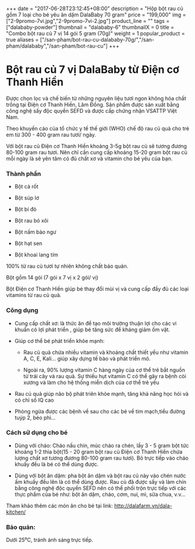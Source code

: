 +++
date = "2017-06-28T23:12:45+08:00"
description = "Hộp bột rau củ gồm 7 loại cho bé yêu ăn dặm DalaBaby 70 gram"
price = "199,000"
img = ["2-9promo-7vi.jpg","2-9promo-7vi-2.jpg"]
product_line = ""
tags = ["dalababy-powder"]
thumbnail = "dalababy-6"
thumbnailX = 0
title = "Combo bột rau củ 7 vị 14 gói 5 gram (70g)"
weight = 1
popular_product = true
aliases = ["/san-pham/bot-rau-cu-dalababy-70g/","/san-pham/dalababy","/san-pham/bot-rau-cu"]
+++

# Bột rau củ 7 vị DalaBaby từ Điện cơ Thanh Hiền

Được chọn lọc và chế biến từ những nguyên liệu 
tươi ngon không hóa chất trồng tại Điện cơ Thanh Hiền, Lâm Đồng. Sản phẩm được 
sản xuất bằng công nghệ sấy độc quyền SEFD và được cấp chứng nhận 
VSATTP Việt Nam.

Theo khuyến cáo của tổ chức y tế thế giới (WHO) chế độ rau củ quả cho trẻ em 
từ 300 - 400 gram rau tươi/ ngày.

Với bột rau củ Điện cơ Thanh Hiền khoảng 3-5g bột rau củ sẽ tương đương 80-100 gram 
rau tươi. Nên chỉ cần cung cấp khoảng 15-20 gram bột rau củ mỗi ngày là sẽ yên tâm 
có đủ chất xơ và vitamin cho bé yêu của bạn.

### Thành phần

* Bột cà rốt

* Bột súp lơ

* Bột bí đỏ

* Bột rau bó xôi

* Bột nấm bào ngư

* Bột hạt sen

* Bột khoai lang tím

100% từ rau củ tươi tự nhiên không chất bảo quản. 

Bột gồm 14 gói (7 gói x 7 vị x 2 gói/ vị)

Bột Điện cơ Thanh Hiền giúp bé thay đổi mùi vị và cung cấp đầy đủ các loại vitamins từ rau củ quả.

### Công dụng

* Cung cấp chất xơ: là thức ăn để tạo môi trường thuận lợi cho các vi khuẩn có lợi phát triển , 
giúp bé tăng sức đề kháng giảm ốm vặt.

* Giúp cơ thể bé phát triển khỏe mạnh: 

  * Rau củ quả chứa nhiều vitamin và khoáng chất thiết 
yếu như vitamin A, C, E, Kali… giúp xây dựng tế bào và phát triển mô.

  * Ngoài ra, 90% lượng vitamin C hàng ngày của cơ thể trẻ bắt nguồn từ trái cây và rau quả. Sự thiếu hụt vitamin C 
có thể gây ra bệnh còi xương và làm cho hệ thống miễn dịch của cơ thể trẻ yếu

* Rau củ quả giúp não bộ phát triên khỏe mạnh, tăng khả năng học hỏi và có chỉ số IQ cao

* Phòng ngừa được các bệnh về sau cho các bé về tim mạch,tiểu đường tuýp 2, béo phì…

### Cách sử dụng cho bé

* Dùng với cháo: Cháo nấu chín, múc cháo 
ra chén, lấy 3 - 5 gram bột tức khoảng 
1-2 thìa bột(15 - 20 gram bột rau củ Điện cơ Thanh Hiền chứa lượng chất xơ tương đương 80-100 gram 
rau tươi). Bỏ trực tiếp vào cháo khuấy đều 
là bé có thể dùng được. 

* Dùng với bột ăn dặm: pha bột ăn dặm và 
bột rau củ này vào chén nước ấm khuấy 
đều lên là có thể dùng được.
Rau củ đã được sấy và làm chín bằng công nghệ 
độc quyền SEFD nên có thể phối trộn trực tiếp 
với các thực phẩm của bé như: bột ăn dặm, 
cháo, cơm, nui, mì, sữa chua, v.v... 

Tham khảo thêm các món ăn cho bé tại link: http://dalafarm.vn/dala-kitchen/

### Bảo quản: 
Dưới 25⁰C, tránh ánh sáng trực tiếp.
